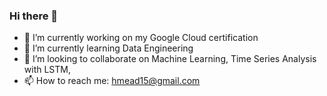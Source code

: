 ### Hi there 👋

- 🔭 I’m currently working on my Google Cloud certification
- 🌱 I’m currently learning Data Engineering
- 👯 I’m looking to collaborate on Machine Learning, Time Series Analysis with LSTM, 
- 📫 How to reach me: hmead15@gmail.com
